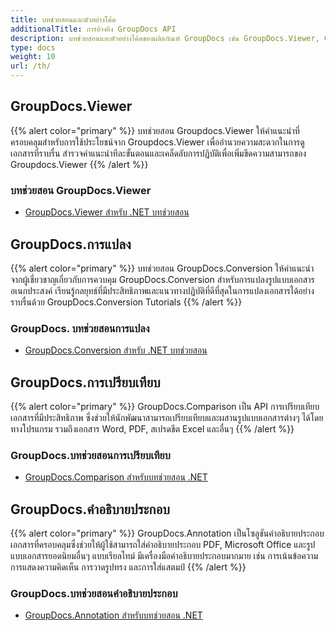 ```yaml
---
title: บทช่วยสอนและตัวอย่างโค้ด
additionalTitle: การอ้างอิง GroupDocs API
description: บทช่วยสอนและตัวอย่างโค้ดของผลิตภัณฑ์ GroupDocs เช่น GroupDocs.Viewer, GroupDocs.Annotation, GroupDocs.Conversion และผลิตภัณฑ์อื่นๆ
type: docs
weight: 10
url: /th/
---
```


## GroupDocs.Viewer
{{% alert color="primary" %}}
บทช่วยสอน Groupdocs.Viewer ให้คำแนะนำที่ครอบคลุมสำหรับการใช้ประโยชน์จาก Groupdocs.Viewer เพื่ออำนวยความสะดวกในการดูเอกสารที่ราบรื่น สำรวจคำแนะนำทีละขั้นตอนและเคล็ดลับการปฏิบัติเพื่อเพิ่มขีดความสามารถของ Groupdocs.Viewer
{{% /alert %}}

### บทช่วยสอน GroupDocs.Viewer
- [GroupDocs.Viewer สำหรับ .NET บทช่วยสอน](../viewer/th/net/)


## GroupDocs.การแปลง
{{% alert color="primary" %}}
บทช่วยสอน GroupDocs.Conversion ให้คำแนะนำจากผู้เชี่ยวชาญเกี่ยวกับการควบคุม GroupDocs.Conversion สำหรับการแปลงรูปแบบเอกสารอเนกประสงค์ เรียนรู้กลยุทธ์ที่มีประสิทธิภาพและแนวทางปฏิบัติที่ดีที่สุดในการแปลงเอกสารได้อย่างราบรื่นด้วย GroupDocs.Conversion Tutorials
{{% /alert %}}

### GroupDocs. บทช่วยสอนการแปลง
- [GroupDocs.Conversion สำหรับ .NET บทช่วยสอน](../conversion/th/net/)


## GroupDocs.การเปรียบเทียบ
{{% alert color="primary" %}}
GroupDocs.Comparison เป็น API การเปรียบเทียบเอกสารที่มีประสิทธิภาพ ซึ่งช่วยให้นักพัฒนาสามารถเปรียบเทียบและผสานรูปแบบเอกสารต่างๆ ได้โดยทางโปรแกรม รวมถึงเอกสาร Word, PDF, สเปรดชีต Excel และอื่นๆ
{{% /alert %}}

### GroupDocs.บทช่วยสอนการเปรียบเทียบ
- [GroupDocs.Comparison สำหรับบทช่วยสอน .NET](../comparison/net/)


## GroupDocs.คำอธิบายประกอบ
{{% alert color="primary" %}}
GroupDocs.Annotation เป็นโซลูชันคำอธิบายประกอบเอกสารที่ครอบคลุมซึ่งช่วยให้ผู้ใช้สามารถใส่คำอธิบายประกอบ PDF, Microsoft Office และรูปแบบเอกสารยอดนิยมอื่นๆ แบบเรียลไทม์ มีเครื่องมือคำอธิบายประกอบมากมาย เช่น การเน้นข้อความ การแสดงความคิดเห็น การวาดรูปทรง และการใส่แสตมป์
{{% /alert %}}

### GroupDocs.บทช่วยสอนคำอธิบายประกอบ
- [GroupDocs.Annotation สำหรับบทช่วยสอน .NET](../annotation/net/)